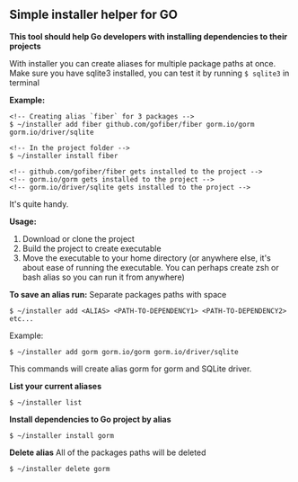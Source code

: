 ## Simple installer helper for GO

**This tool should help Go developers with installing dependencies to their projects**

With installer you can create aliases for multiple package paths at once.
Make sure you have sqlite3 installed, you can test it by running `$ sqlite3` in terminal

**Example:**

```
<!-- Creating alias `fiber` for 3 packages -->
$ ~/installer add fiber github.com/gofiber/fiber gorm.io/gorm gorm.io/driver/sqlite

<!-- In the project folder -->
$ ~/installer install fiber

<!-- github.com/gofiber/fiber gets installed to the project -->
<!-- gorm.io/gorm gets installed to the project -->
<!-- gorm.io/driver/sqlite gets installed to the project -->
```

It's quite handy.

**Usage:**

1. Download or clone the project
2. Build the project to create executable
3. Move the executable to your home directory (or anywhere else, it's about ease of running the executable. You can perhaps create zsh or bash alias so you can run it from anywhere)

**To save an alias run:**
Separate packages paths with space

```
$ ~/installer add <ALIAS> <PATH-TO-DEPENDENCY1> <PATH-TO-DEPENDENCY2> etc...
```

Example:

```
$ ~/installer add gorm gorm.io/gorm gorm.io/driver/sqlite
```

This commands will create alias gorm for gorm and SQLite driver.

**List your current aliases**

```
$ ~/installer list
```

**Install dependencies to Go project by alias**

```
$ ~/installer install gorm
```

**Delete alias**
All of the packages paths will be deleted

```
$ ~/installer delete gorm
```
